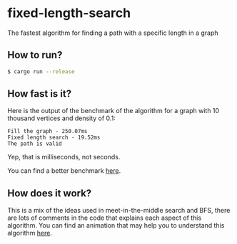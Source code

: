 # fixed-length-search

The fastest algorithm for finding a path with a specific length in a graph

## How to run?

```sh
$ cargo run --release
```

## How fast is it?

Here is the output of the benchmark of the algorithm for a graph with 10 thousand vertices and density of 0.1:
```
Fill the graph - 250.07ms
Fixed length search - 19.52ms
The path is valid
```

Yep, that is milliseconds, not seconds.

You can find a better benchmark [here](https://github.com/TiagoCavalcante/fls-bench).

## How does it work?

This is a mix of the ideas used in meet-in-the-middle search and BFS, there are lots of comments in the code that explains each aspect of this algorithm. You can find an animation that may help you to understand this algorithm [here](https://github.com/TiagoCavalcante/fls-animation).
